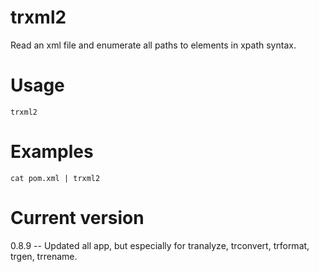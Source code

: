 # trxml2

Read an xml file and enumerate all paths to elements in xpath syntax.

# Usage

    trxml2

# Examples

    cat pom.xml | trxml2

# Current version

0.8.9 -- Updated all app, but especially for tranalyze, trconvert, trformat, trgen, trrename.
